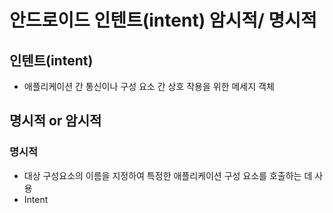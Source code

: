 # 안드로이드 인텐트(intent) 암시적/ 명시적

## 인텐트(intent)
- 애플리케이션 간 통신이나 구성 요소 간 상호 작용을 위한 메세지 객체

## 명시적 or 암시적
### 명시적
- 대상 구성요소의 이름을 지정하여 특정한 애플리케이션 구성 요소를 호출하는 데 사용
- Intent
